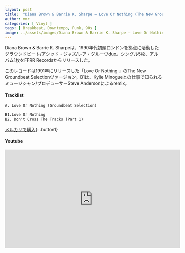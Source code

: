```yaml
---
layout: post
title:  "Diana Brown & Barrie K. Sharpe – Love Or Nothing (The New Groundbeat Selection)"
author: mmr
categories: [ Vinyl ]
tags: [ Breakbeat, Downtempo, Funk, 90s ]
image: ../assets/images/Diana Brown & Barrie K. Sharpe – Love Or Nothing.webp
---
```


Diana Brown & Barrie K. Sharpeは、1990年代初頭ロンドンを拠点に活動したグラウンドビート/アシッド・ジャズ/レア・グルーヴduo。シングル5枚、アルバム1枚をFFRR Recordsからリリースした。

このレコードは1991年にリリースした「Love Or Nothing 」のThe New Groundbeat Selectionヴァージョン。B1は、Kylie Minogueとの仕事で知られるミュージシャン/プロデューサーSteve Andersonによるremix。

#### Tracklist
```md
A. Love Or Nothing (Groundbeat Selection)

B1.Love Or Nothing
B2. Don't Cross The Tracks (Part 1)
```

[メルカリで購入](https://jp.mercari.com/item/m78703916813?afid=6142608987){: .button1}

#### Youtube
<iframe width="560" height="315" src="https://www.youtube.com/embed/mkG46596fkQ?si=Fpq9ejKHEo0N0Ke1" title="YouTube video player" frameborder="0" allow="accelerometer; autoplay; clipboard-write; encrypted-media; gyroscope; picture-in-picture; web-share" referrerpolicy="strict-origin-when-cross-origin" allowfullscreen></iframe>